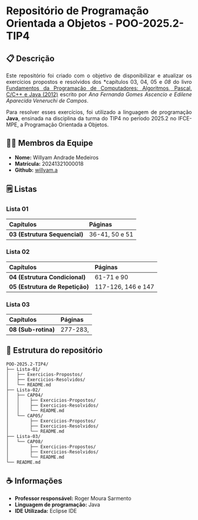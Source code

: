 # Repositório de Programação Orientada a Objetos - POO-2025.2-TIP4

## 📋 Descrição

<div align="justify">

Este repositório foi criado com o objetivo de disponibilizar e atualizar os exercícios propostos e resolvidos dos *capítulos 03, 04, 05 e *08* do livro [Fundamentos da Programação de Computadores: Algoritmos, Pascal, C/C++ e Java (2012)](https://archive.org/details/fundamentos-da-programacao-de-computadores-algoritmos-pascal-c-c-padrao-ansi-e-java-pdfdrive/mode/2up) escrito por *Ana Fernanda Gomes Ascencio e Edilene Aparecida Veneruchi de Campos*.

Para resolver esses exercícios, foi utilizado a linguagem de programação **Java**, ensinada na disciplina da turma do TIP4 no período 2025.2 no IFCE-MPE, a Programação Orientada a Objetos.

</div>

## 👨‍💻 Membros da Equipe
- **Nome:** Willyam Andrade Medeiros
- **Matrícula:** 20241321000018
- **Github:** [willyam.a](https://github.com/willyamandrade)
## 🗒️ Listas

### Lista 01
| Capítulos | Páginas |
| :-- | :-- | 
| **03 (Estrutura Sequencial)** | 36-41, 50 e 51 |

### Lista 02
| Capítulos | Páginas |
| :-- | :-- | 
| **04 (Estrutura Condicional)** | 61-71 e 90 |
| **05 (Estrutura de Repetição)** | 117-126, 146 e 147 |

### Lista 03
| Capítulos | Páginas |
| :-- | :-- |
| **08 (Sub-rotina)** | 277-283, |


## 🧱 Estrutura do repositório

```
POO-2025.2-TIP4/
├── Lista-01/
│   ├── Exercicios-Propostos/
│   ├── Exercicios-Resolvidos/
│   └── README.md
├── Lista-02/
│   ├── CAP04/
│   │    ├── Exercicios-Propostos/
│   │    ├── Exercicios-Resolvidos/
│   │    └── README.md
│   └── CAP05/
│        ├── Exercicios-Propostos/
│        ├── Exercicios-Resolvidos/
│        └── README.md
├── Lista-03/
│   └── CAP08/
│        ├── Exercicios-Propostos/
│        ├── Exercicios-Resolvidos/
│        └── README.md
└── README.md
```

## ☕ Informações
- **Professor responsável:** Roger Moura Sarmento
- **Linguagem de programação:** Java
- **IDE Utilizada:** Eclipse IDE
